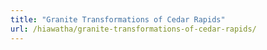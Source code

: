 ```yaml
---
title: "Granite Transformations of Cedar Rapids"
url: /hiawatha/granite-transformations-of-cedar-rapids/
---
```

